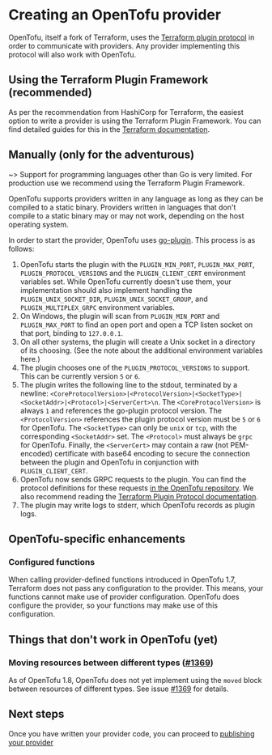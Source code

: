 # Creating an OpenTofu provider

OpenTofu, itself a fork of Terraform, uses the [Terraform plugin protocol](https://developer.hashicorp.com/terraform/plugin/terraform-plugin-protocol) in order to communicate with providers. Any provider implementing this protocol will also work with OpenTofu.

## Using the Terraform Plugin Framework (recommended)

As per the recommendation from HashiCorp for Terraform, the easiest option to write a provider is using the Terraform Plugin Framework. You can find detailed guides for this in the [Terraform documentation](https://developer.hashicorp.com/terraform/plugin/framework).

## Manually (only for the adventurous)

~> Support for programming languages other than Go is very limited. For production use we recommend using the Terraform Plugin Framework.

OpenTofu supports providers written in any language as long as they can be compiled to a static binary. Providers written in languages that don't compile to a static binary may or may not work, depending on the host operating system.

In order to start the provider, OpenTofu uses [go-plugin](https://github.com/hashicorp/go-plugin). This process is as follows:

1. OpenTofu starts the plugin with the `PLUGIN_MIN_PORT`, `PLUGIN_MAX_PORT`, `PLUGIN_PROTOCOL_VERSIONS` and the `PLUGIN_CLIENT_CERT` environment variables set. While OpenTofu currently doesn't use them, your implementation should also implement handling the `PLUGIN_UNIX_SOCKET_DIR`, `PLUGIN_UNIX_SOCKET_GROUP`, and `PLUGIN_MULTIPLEX_GRPC` environment variables.
2. On Windows, the plugin will scan from `PLUGIN_MIN_PORT` and `PLUGIN_MAX_PORT` to find an open port and open a TCP listen socket on that port, binding to `127.0.0.1`.
3. On all other systems, the plugin will create a Unix socket in a directory of its choosing. (See the note about the additional environment variables here.)
4. The plugin chooses one of the `PLUGIN_PROTOCOL_VERSIONS` to support. This can be currently version `5` or `6`.
5. The plugin writes the following line to the stdout, terminated by a newline: `<CoreProtocolVersion>|<ProtocolVersion>|<SocketType>|<SocketAddr>|<Protocol>|<ServerCert>\n`. The `<CoreProtocolVersion>` is always `1` and references the go-plugin protocol version. The `<ProtocolVersion>` references the plugin protocol version must be `5` or `6` for OpenTofu. The `<SocketType>` can only be `unix` or `tcp`, with the corresponding `<SocketAddr>` set. The `<Protocol>` must always be `grpc` for OpenTofu. Finally, the `<ServerCert>` may contain a raw (not PEM-encoded) certificate with base64 encoding to secure the connection between the plugin and OpenTofu in conjunction with `PLUGIN_CLIENT_CERT`.
6. OpenTofu now sends GRPC requests to the plugin. You can find the protocol definitions for these requests [in the OpenTofu repository](https://github.com/opentofu/opentofu/tree/main/docs/plugin-protocol/). We also recommend reading the [Terraform Plugin Protocol documentation](https://developer.hashicorp.com/terraform/plugin/terraform-plugin-protocol).
7. The plugin may write logs to stderr, which OpenTofu records as plugin logs.

## OpenTofu-specific enhancements

### Configured functions

When calling provider-defined functions introduced in OpenTofu 1.7, Terraform does not pass any configuration to the provider. This means, your functions cannot make use of provider configuration. OpenTofu does configure the provider, so your functions may make use of this configuration.

## Things that don't work in OpenTofu (yet)

### Moving resources between different types ([#1369](https://github.com/opentofu/opentofu/issues/1369))

As of OpenTofu 1.8, OpenTofu does not yet implement using the `moved` block between resources of different types. See issue [#1369](https://github.com/opentofu/opentofu/issues/1369) for details.

## Next steps

Once you have written your provider code, you can proceed to [publishing your provider](/docs/providers/publishing)